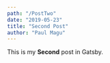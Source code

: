 ```yaml
---
path: "/PostTwo"
date: "2019-05-23"
title: "Second Post"
author: "Paul Magu"
---
```


This is my **Second** post in Gatsby.
